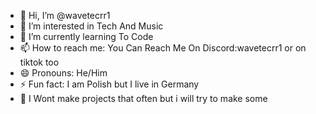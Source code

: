 - 👋 Hi, I’m @wavetecrr1
- 👀 I’m interested in Tech And Music
- 🌱 I’m currently learning To Code
- 📫 How to reach me: You Can Reach Me On Discord:wavetecrr1 or on tiktok too
- 😄 Pronouns: He/Him
- ⚡ Fun fact: I am Polish but I live in Germany
- 📱 I Wont make projects that often but i will try to make some

<!---
wavetecrr1/wavetecrr1 is a ✨ special ✨ repository because its `README.md` (this file) appears on your GitHub profile.
You can click the Preview link to take a look at your changes.
--->
